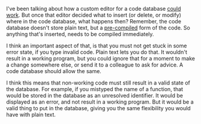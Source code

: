 I've been talking about how a custom editor for a code database
[could work](/daily/2025-01-05). But once that editor decided what to insert (or
delete, or modify) where in the code database, what happens then? Remember, the
code database doesn't store plain text, but a [pre-compiled](/daily/2024-12-31)
form of the code. So anything that's inserted, needs to be compiled immediately.

I think an important aspect of that, is that you must not get stuck in some
error state, if you type invalid code. Plain text lets you do that. It wouldn't
result in a working program, but you could ignore that for a moment to make a
change somewhere else, or send it to a colleague to ask for advice. A code
database should allow the same.

I think this means that non-working code must still result in a valid state of
the database. For example, if you mistyped the name of a function, that would be
stored in the database as an unresolved identifier. It would be displayed as an
error, and not result in a working program. But it would be a valid thing to put
in the database, giving you the same flexibility you would have with plain text.
